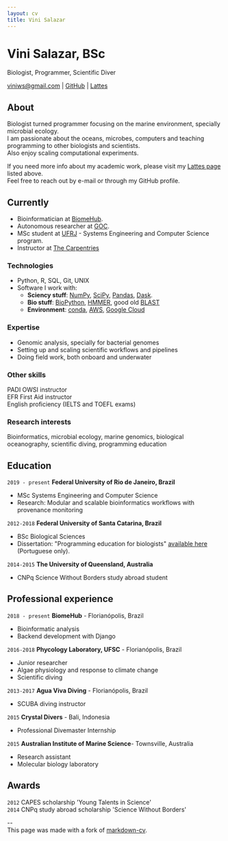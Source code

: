 ```yaml
---
layout: cv
title: Vini Salazar
---
```

# Vini Salazar, BSc
Biologist, Programmer, Scientific Diver

<div id="webaddress">
<a href="mailto:viniws@gmail.com">viniws@gmail.com</a>
| <a href="https://github.com/vinisalazar">GitHub</a> | <a href="http://lattes.cnpq.br/3615050262193115"> Lattes</a>
</div>

## About
Biologist turned programmer focusing on the marine environment, specially microbial ecology.   
I am passionate about the oceans, microbes, computers and teaching programming to other biologists and scientists.  
Also enjoy scaling computational experiments.  

If you need more info about my academic work, please visit my <a href="http://lattes.cnpq.br/361505026219311">Lattes page</a> listed above.  
Feel free to reach out by e-mail or through my GitHub profile.

## Currently
- Bioinformatician at <a href="https://www.biome-hub.com/">BiomeHub</a>.    
- Autonomous researcher at <a href="https://github.com/Grupo-de-Oceanografia-Costeira/">GOC</a>.
- MSc student at <a href="https://www.cos.ufrj.br/">UFRJ</a> - Systems Engineering and Computer Science program.
- Instructor at [The Carpentries](https://carpentries.org/)

### Technologies
* Python, R, SQL, Git, UNIX  
* Software I work with:
  * **Sciency stuff**: [NumPy](https://numpy.org/), [SciPy](https://www.scipy.org/), [Pandas](https://pandas.pydata.org/), [Dask](https://dask.org/).
  * **Bio stuff**: [BioPython](https://biopython.org/), [HMMER](http://hmmer.org/), good old [BLAST](https://bmcbioinformatics.biomedcentral.com/articles/10.1186/1471-2105-10-421)
  * **Environment**: [conda](https://docs.conda.io/en/latest/), [AWS](https://aws.amazon.com/), [Google Cloud](https://cloud.google.com)

### Expertise
* Genomic analysis, specially for bacterial genomes
* Setting up and scaling scientific workflows and pipelines
* Doing field work, both onboard and underwater

### Other skills
PADI OWSI instructor  
EFR First Aid instructor  
English proficiency (IELTS and TOEFL exams)  

### Research interests

Bioinformatics, microbial ecology, marine genomics, biological oceanography, scientific diving, programming education

## Education

`2019 - present`
__Federal University of Rio de Janeiro, Brazil__

- MSc Systems Engineering and Computer Science
- Research: Modular and scalable bioinformatics workflows with provenance monitoring

`2012-2018`
__Federal University of Santa Catarina, Brazil__

- BSc Biological Sciences
- Dissertation: "Programming education for biologists" [available here](https://repositorio.ufsc.br/handle/123456789/187711) (Portuguese only).

`2014-2015`
__The University of Queensland, Australia__

- CNPq Science Without Borders study abroad student

## Professional experience

`2018 - present`
__BiomeHub__ - Florianópolis, Brazil
- Bioinformatic analysis
- Backend development with Django

`2016-2018`
__Phycology Laboratory, UFSC__ - Florianópolis, Brazil
- Junior researcher
- Algae physiology and response to climate change
- Scientific diving

`2013-2017`
__Agua Viva Diving__ - Florianópolis, Brazil
- SCUBA diving instructor

`2015`
__Crystal Divers__ - Bali, Indonesia
- Professional Divemaster Internship

`2015`
__Australian Institute of Marine Science__- Townsville, Australia
- Research assistant
- Molecular biology laboratory

## Awards

`2012`
CAPES scholarship 'Young Talents in Science'  
`2014`
CNPq study abroad scholarship 'Science Without Borders'  

--  
This page was made with a fork of <a href="https://github.com/elipapa/markdown-cv">markdown-cv</a>.
